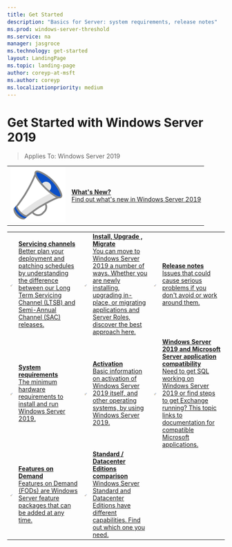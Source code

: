 ```yaml
---
title: Get Started
description: "Basics for Server: system requirements, release notes"
ms.prod: windows-server-threshold
ms.service: na
manager: jasgroce
ms.technology: get-started
layout: LandingPage
ms.topic: landing-page
author: coreyp-at-msft
ms.author: coreyp
ms.localizationpriority: medium
---
```

# Get Started with Windows Server 2019

>Applies To: Windows Server 2019

|       |       |
|   -   |   -   |
| ![What's New?](../media/i-whats-new.svg) | [**What's New?**<br>Find out what's new in Windows Server 2019](whats-new-19.md)|

|       |        |        |     |       |        |
|   -   |   -    |   -    |  -  |  -    |   -    |
| ![Servicing channels](../media/i-get-started.svg)  | [**Servicing channels**<br>Better plan your deployment and patching schedules by understanding the difference between our Long Term Servicing Channel (LTSB) and Semi-Annual Channel (SAC) releases.](servicing-channels-19.md)  | ![Install Upgrade Migrate](../media/i-get-started.svg) | [**Install, Upgrade , Migrate** <br>You can move to Windows Server 2019 a number of ways. Whether you are newly installing, upgrading in-place, or migrating applications and Server Roles, discover the best approach here.](install-upgrade-migrate-19.md)  | ![Release notes](../media/i-get-started.svg) |[**Release notes**<br>Issues that could cause serious problems if you don't avoid or work around them.](rel-notes-19.md)   |
| ![System requirements](../media/i-get-started.svg) | [**System requirements**<br>The minimum hardware requirements to install and run Windows Server 2019.](sys-reqs-19.md) |  ![Activation](../media/i-get-started.svg)|[**Activation**<br>Basic information on activation of Windows Server 2019 itself, and other operating systems, by using Windows Server 2019.](activation-19.md)  |  ![Application Compatibility](../media/i-get-started.svg)|[**Windows Server 2019 and Microsoft Server application compatibility**<br>Need to get SQL working on Windows Server 2019 or find steps to get Exchange running? This topic links to documentation for compatible Microsoft applications.](app-compat-19.md) |
| ![Features on Demand<](../media/i-get-started.svg) | [**Features on Demand**<br>Features on Demand (FODs) are Windows Server feature packages that can be added at any time.](install-fod-19.md) |  ![Standard / Datacenter Editions comparison](../media/i-get-started.svg) | [**Standard / Datacenter Editions comparison**<br>Windows Server Standard and Datacenter Editions have different capabilities. Find out which one you need.](editions-comparison-19.md) |
